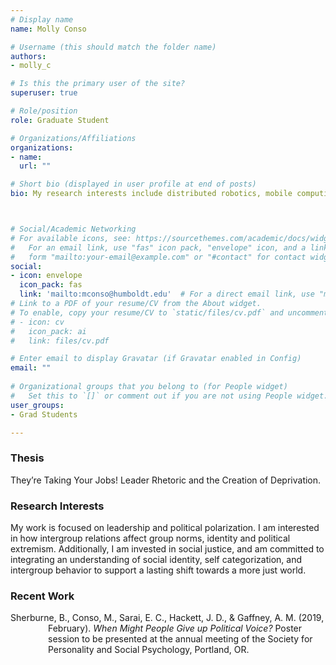 ```yaml
---
# Display name
name: Molly Conso

# Username (this should match the folder name)
authors:
- molly_c

# Is this the primary user of the site?
superuser: true

# Role/position
role: Graduate Student

# Organizations/Affiliations
organizations:
- name: 
  url: ""

# Short bio (displayed in user profile at end of posts)
bio: My research interests include distributed robotics, mobile computing and programmable matter.



# Social/Academic Networking
# For available icons, see: https://sourcethemes.com/academic/docs/widgets/#icons
#   For an email link, use "fas" icon pack, "envelope" icon, and a link in the
#   form "mailto:your-email@example.com" or "#contact" for contact widget.
social:
- icon: envelope
  icon_pack: fas
  link: 'mailto:mconso@humboldt.edu'  # For a direct email link, use "mailto:test@example.org".
# Link to a PDF of your resume/CV from the About widget.
# To enable, copy your resume/CV to `static/files/cv.pdf` and uncomment the lines below.  
# - icon: cv
#   icon_pack: ai
#   link: files/cv.pdf

# Enter email to display Gravatar (if Gravatar enabled in Config)
email: ""
  
# Organizational groups that you belong to (for People widget)
#   Set this to `[]` or comment out if you are not using People widget.  
user_groups:
- Grad Students

---
```


<h3>Thesis</h3> 
They’re Taking Your Jobs! Leader Rhetoric and the Creation of Deprivation.

<h3>Research Interests</h3>
My work is focused on leadership and political polarization. I am interested in how intergroup relations  affect group norms, identity and political extremism. Additionally, I am invested in social justice, and am committed to integrating an understanding of social identity, self categorization, and intergroup behavior to support a lasting shift towards a more just world.

<h3>Recent Work</h3>
<p style="margin-left: 60px; text-indent: -60px;">Sherburne, B., Conso, M., Sarai, E. C., Hackett, J. D., & Gaffney, A. M. (2019, February). <i>When Might People Give up Political Voice?</i> Poster session to be presented at the annual meeting of the Society for Personality and Social Psychology, Portland, OR.</p>
